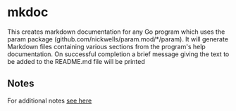 <!-- Created by mkdoc DO NOT EDIT. -->

# mkdoc

This creates markdown documentation for any Go program which uses the param
package \(github\.com/nickwells/param\.mod/\*/param\)\. It will generate
Markdown files containing various sections from the program&apos;s help
documentation\. On successful completion a brief message giving the text to be
added to the README\.md file will be printed



## Notes
For additional notes [see here](_mkdoc.NOTES.md)
